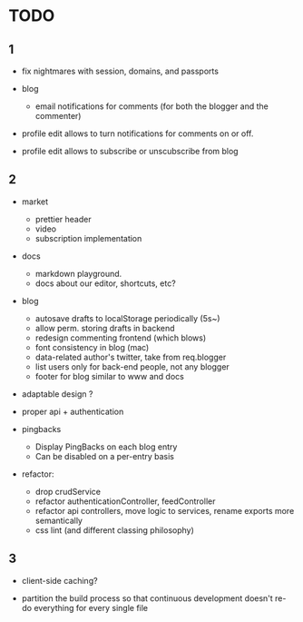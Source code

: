 # TODO 

## 1

- fix nightmares with session, domains, and passports

- blog
  - email notifications for comments (for both the blogger and the commenter)
  
- profile edit allows to turn notifications for comments on or off.
- profile edit allows to subscribe or unscubscribe from blog

## 2

- market
  - prettier header
  - video
  - subscription implementation

- docs
  - markdown playground.
  - docs about our editor, shortcuts, etc?

- blog
  - autosave drafts to localStorage periodically (5s~)
  - allow perm. storing drafts in backend
  - redesign commenting frontend (which blows)
  - font consistency in blog (mac)
  - data-related author's twitter, take from req.blogger
  - list users only for back-end people, not any blogger
  - footer for blog similar to www and docs

- adaptable design ?
- proper api + authentication

- pingbacks
  - Display PingBacks on each blog entry
  - Can be disabled on a per-entry basis

- refactor:
    - drop crudService
    - refactor authenticationController, feedController
    - refactor api controllers, move logic to services, rename exports more semantically
    - css lint (and different classing philosophy)



## 3

- client-side caching?

- partition the build process so that continuous development
  doesn't re-do everything for every single file
  